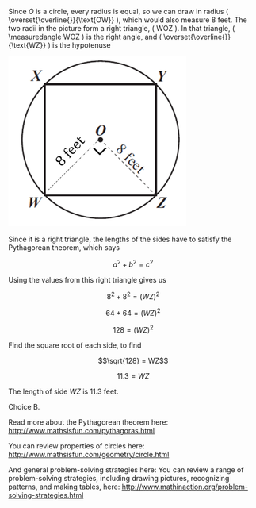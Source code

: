 Since *O* is a circle, every radius is equal, so we can
draw in radius \( \overset{\overline{}}{\text{OW}} \), which would also
measure 8 feet. The two radii in the picture form a right triangle,
\( WOZ \). In that triangle, \( \measuredangle WOZ \) is the right angle, and
\( \overset{\overline{}}{\text{WZ}} \) is the hypotenuse

![](MA-2013-06-40.png)

Since it is a right triangle, the lengths of the sides have to satisfy
the Pythagorean theorem, which says

$$a^{2} + b^{2} = c^{2}$$

Using the values from this right triangle gives us

$$8^{2} + 8^{2} = {(WZ)}^{2}$$

$$64 + 64 = {(WZ)}^{2}$$

$$128 = {(WZ)}^{2}$$

Find the square root of each side, to find

$$\sqrt{128} = WZ$$

$$11.3 = WZ$$

The length of side *WZ* is 11.3 feet.

Choice B.

Read more about the Pythagorean theorem here:
<http://www.mathsisfun.com/pythagoras.html>

You can review properties of circles here:
<http://www.mathsisfun.com/geometry/circle.html>

And general problem-solving strategies here: You can review a range of
problem-solving strategies, including drawing pictures, recognizing
patterns, and making tables, here:
<http://www.mathinaction.org/problem-solving-strategies.html>

